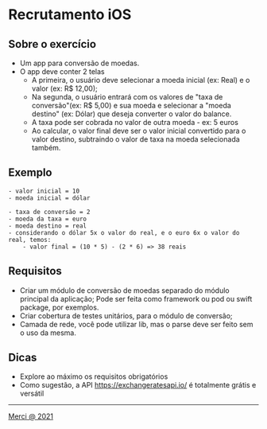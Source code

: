 # Recrutamento iOS

## Sobre o exercício
- Um app para conversão de moedas.
- O app deve conter 2 telas
    - A primeira, o usuário deve selecionar a moeda inicial (ex: Real) e o valor (ex: R$ 12,00);
    - Na segunda, o usuário entrará com os valores de "taxa de conversão"(ex: R$ 5,00) e sua moeda e selecionar a "moeda destino" (ex: Dólar) que deseja converter o valor do balance. 
    - A taxa pode ser cobrada no valor de outra moeda - ex: 5 euros
    - Ao calcular, o valor final deve ser o valor inicial convertido para o valor destino, subtraindo o valor de taxa na moeda selecionada também.

## Exemplo
```
- valor inicial = 10
- moeda inicial = dólar

- taxa de conversão = 2
- moeda da taxa = euro
- moeda destino = real
- considerando o dólar 5x o valor do real, e o euro 6x o valor do real, temos:
    - valor final = (10 * 5) - (2 * 6) => 38 reais
```

## Requisitos
- Criar um módulo de conversão de moedas separado do módulo principal da aplicação; Pode ser feita como framework ou pod ou swift package, por exemplos.
- Criar cobertura de testes unitários, para o módulo de conversão;
- Camada de rede, você pode utilizar lib, mas o parse deve ser feito sem o uso da mesma.

## Dicas
- Explore ao máximo os requisitos obrigatórios
- Como sugestão, a API https://exchangeratesapi.io/ é totalmente grátis e versátil

---

[Merci @ 2021](https://merci.com.br)
